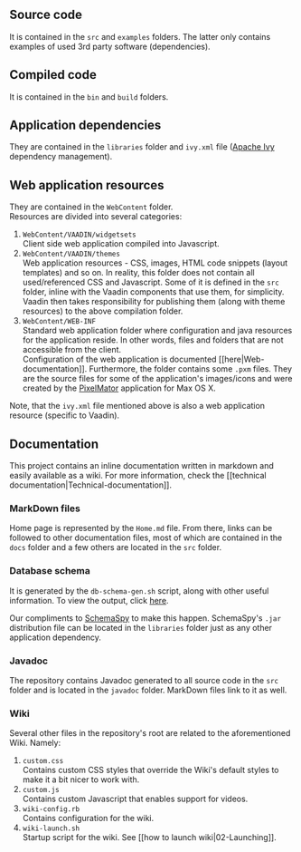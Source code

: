 <!-- --- title: Repository description -->

## Source code

It is contained in the `src` and `examples` folders. The latter only contains examples of used 3rd party software (dependencies).

## Compiled code

It is contained in the `bin` and `build` folders.

## Application dependencies

They are contained in the `libraries` folder and `ivy.xml` file ([Apache Ivy](http://ant.apache.org/ivy) dependency  management).

## Web application resources

They are contained in the `WebContent` folder.  
Resources are divided into several categories:

1. `WebContent/VAADIN/widgetsets`  
Client side web application compiled into Javascript.
2. `WebContent/VAADIN/themes`  
Web application resources - CSS, images, HTML code snippets (layout templates) and so on. In reality, this folder does not contain all used/referenced CSS and Javascript. Some of it is defined in the `src` folder, inline with the Vaadin components that use them, for simplicity. Vaadin then takes responsibility for publishing them (along with theme resources) to the above compilation folder.
3. `WebContent/WEB-INF`  
Standard web application folder where configuration and java resources for the application reside. In other words, files and folders that are not accessible from the client.  
Configuration of the web application is documented [[here|Web-documentation]]. Furthermore, the folder contains some `.pxm` files. They are the source files for some of the application's images/icons and were created by the [PixelMator](http://www.pixelmator.com) application for Max OS X.

Note, that the `ivy.xml` file mentioned above is also a web application resource (specific to Vaadin).

## Documentation

This project contains an inline documentation written in markdown and easily available as a wiki. For more information, check the [[technical documentation|Technical-documentation]].  

### MarkDown files

Home page is represented by the `Home.md` file. From there, links can be followed to other documentation files, most of which are contained in the `docs` folder and a few others are located in the `src` folder.

### Database schema

It is generated by the `db-schema-gen.sh` script, along with other useful information. To view the output, click [here](docs/technical/database/schemaspy_output/index.html).

Our compliments to [SchemaSpy](http://schemaspy.sourceforge.net/) to make this happen. SchemaSpy's `.jar` distribution file can be located in the `libraries` folder just as any other application dependency.

### Javadoc

The repository contains Javadoc generated to all source code in the `src` folder and is located in the `javadoc` folder. MarkDown files link to it as well.

### Wiki

Several other files in the repository's root are related to the aforementioned Wiki. Namely:

1. `custom.css`  
Contains custom CSS styles that override the Wiki's default styles to make it a bit nicer to work with.
2. `custom.js`  
Contains custom Javascript that enables support for videos.
3. `wiki-config.rb`  
Contains configuration for the wiki.
4. `wiki-launch.sh`  
Startup script for the wiki. See [[how to launch wiki|02-Launching]].